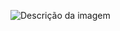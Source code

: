 ![Descrição da imagem](https://media.licdn.com/dms/image/v2/C4D22AQHqAN8e9NHDew/feedshare-shrink_800/feedshare-shrink_800/0/1643332752806?e=1728518400&v=beta&t=JRLfJMP7q4sdcmkbBgXsEs9lvAqYOlpU_wLdmWoX5z8)
